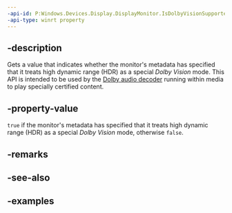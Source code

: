 ```yaml
---
-api-id: P:Windows.Devices.Display.DisplayMonitor.IsDolbyVisionSupportedInHdrMode
-api-type: winrt property
---
```


## -description

Gets a value that indicates whether the monitor's metadata has specified that it treats high dynamic range (HDR) as a special *Dolby Vision* mode. This API is intended to be used by the [Dolby audio decoder](/windows/win32/medfound/dolby-audio-decoder) running within media to play specially certified content.

## -property-value

`true` if the monitor's metadata has specified that it treats high dynamic range (HDR) as a special *Dolby Vision* mode, otherwise `false`.

## -remarks

## -see-also

## -examples

